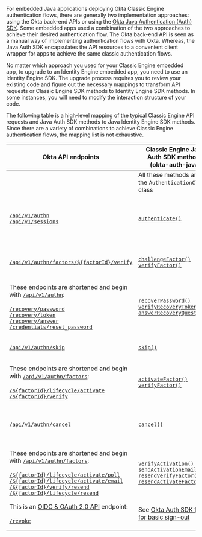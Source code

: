 
For embedded Java applications deploying Okta Classic Engine authentication flows, there are generally two implementation approaches: using the Okta back-end APIs or using the [Okta Java Authentication (Auth) SDK](https://github.com/okta/okta-auth-java/). Some embedded apps used a combination of the two approaches to achieve their desired authentication flow. The Okta back-end API is seen as a manual way of implementing authentication flows with Okta. Whereas, the Java Auth SDK encapsulates the API resources to a convenient client wrapper for apps to achieve the same classic authentication flows.

No matter which approach you used for your Classic Engine embedded app, to upgrade to an Identity Engine embedded app, you need to use an Identity Engine SDK. The upgrade process requires you to review your existing code and figure out the necessary mappings to transform API requests or Classic Engine SDK methods to Identity Engine SDK methods. In some instances, you will need to modify the interaction structure of your code.

The following table is a high-level mapping of the typical Classic Engine API requests and Java Auth SDK methods to Java Identity Engine SDK methods. Since there are a variety of combinations to achieve Classic Engine authentication flows, the mapping list is not exhaustive.

| Okta API endpoints      | Classic Engine Java Auth SDK methods (okta-auth-java)      |   Identity Engine Java SDK methods (okta-idx-java) |   Description |
| ----------------------- | ------------------------------ | -----------------------------------| ------------- |
| | All these methods are for the `AuthenticationClient` class | All these methods are for the `IDXAuthenticationWrapper` class |  |
| [`/api/v1/authn`](/docs/reference/api/authn/)<br>[`/api/v1/sessions`](/docs/reference/api/sessions/#create-session-with-a-session-token) | [`authenticate()`](https://github.com/okta/okta-auth-java/blob/master/api/src/main/java/com/okta/authn/sdk/client/AuthenticationClient.java#L94) | [`authenticate()`](https://github.com/okta/okta-idx-java/blob/master/api/src/main/java/com/okta/idx/sdk/api/client/IDXAuthenticationWrapper.java#L116)| Authenticate a user with username and password credentials.<br>See [Map basic sign-in code to the Okta Identity Engine SDK](#map-basic-sign-in-code-to-the-okta-identity-engine-sdk).|
| [`/api/v1/authn/factors/${factorId}/verify`](/docs/reference/api/authn/#verify-factor) | [`challengeFactor()`](https://github.com/okta/okta-auth-java/blob/master/api/src/main/java/com/okta/authn/sdk/client/AuthenticationClient.java#L536)<br>[`verifyFactor()`](https://github.com/okta/okta-auth-java/blob/master/api/src/main/java/com/okta/authn/sdk/client/AuthenticationClient.java#L480) | [`selectAuthenticator()`](https://github.com/okta/okta-idx-java/blob/master/api/src/main/java/com/okta/idx/sdk/api/client/IDXAuthenticationWrapper.java#L282)<br>[`verifyAuthenticator()`](https://github.com/okta/okta-idx-java/blob/master/api/src/main/java/com/okta/idx/sdk/api/client/IDXAuthenticationWrapper.java#L405) | Verify an authenticator/factor.<br>See [Map MFA code to the Okta Identity Engine SDK](#map-mfa-code-to-the-okta-identity-engine-sdk).|
| These endpoints are shortened and begin with [`/api/v1/authn`](/docs/reference/api/authn/):<br><br>[`/recovery/password`](/docs/reference/api/authn/#forgot-password)<br>[`/recovery/token`](/docs/reference/api/authn/#verify-recovery-token)<br>[`/recovery/answer`](/docs/reference/api/authn/#answer-recovery-question)<br>[`/credentials/reset_password`](/docs/reference/api/authn/#reset-password) | [`recoverPassword()`](https://github.com/okta/okta-auth-java/blob/master/api/src/main/java/com/okta/authn/sdk/client/AuthenticationClient.java#L264)<br>[`verifyRecoveryToken()`](https://github.com/okta/okta-auth-java/blob/master/api/src/main/java/com/okta/authn/sdk/client/AuthenticationClient.java#L703)<br>[`answerRecoveryQuestion()`](https://github.com/okta/okta-auth-java/blob/master/api/src/main/java/com/okta/authn/sdk/client/AuthenticationClient.java#L339) | [`recoverPassword()`](https://github.com/okta/okta-idx-java/blob/master/api/src/main/java/com/okta/idx/sdk/api/client/IDXAuthenticationWrapper.java#L180)<br>[`selectAuthenticator()`](https://github.com/okta/okta-idx-java/blob/master/api/src/main/java/com/okta/idx/sdk/api/client/IDXAuthenticationWrapper.java#L282)<br>[`verifyAuthenticator()`](https://github.com/okta/okta-idx-java/blob/master/api/src/main/java/com/okta/idx/sdk/api/client/IDXAuthenticationWrapper.java#L405)| Recover a user’s password.<br>See [Map password recovery code to the Okta Identity Engine SDK](#map-password-recovery-code-to-the-okta-identity-engine-sdk).|
| [`/api/v1/authn/skip`](/docs/reference/api/authn/#skip-transaction-state) | [`skip()`](https://github.com/okta/okta-auth-java/blob/master/api/src/main/java/com/okta/authn/sdk/client/AuthenticationClient.java#L404) | [`skipAuthenticatorEnrollment()`](https://github.com/okta/okta-idx-java/blob/master/api/src/main/java/com/okta/idx/sdk/api/client/IDXAuthenticationWrapper.java#L502) | Skip an optional authenticator/factor during enrollment or verification |
|  These endpoints are shortened and begin with [`/api/v1/authn/factors`](/docs/reference/api/authn/#enroll-factor):<br><br>[`/${factorId}/lifecycle/activate`](/docs/reference/api/authn/#activate-factor)<br>[`/${factorId}/verify`](/docs/reference/api/authn/#verify-factor) | [`activateFactor()`](https://github.com/okta/okta-auth-java/blob/master/api/src/main/java/com/okta/authn/sdk/client/AuthenticationClient.java#L453)<br>[`verifyFactor()`](https://github.com/okta/okta-auth-java/blob/master/api/src/main/java/com/okta/authn/sdk/client/AuthenticationClient.java#L480) | [`selectAuthenticator()`](https://github.com/okta/okta-idx-java/blob/master/api/src/main/java/com/okta/idx/sdk/api/client/IDXAuthenticationWrapper.java#L282)<br>[`verifyAuthenticator()`](https://github.com/okta/okta-idx-java/blob/master/api/src/main/java/com/okta/idx/sdk/api/client/IDXAuthenticationWrapper.java#L405) | Activate a factor |
| [`/api/v1/authn/cancel`](/docs/reference/api/authn/#cancel-transaction) | [`cancel()`](https://github.com/okta/okta-auth-java/blob/master/api/src/main/java/com/okta/authn/sdk/client/AuthenticationClient.java#L428)| This method is not supported in the current SDK. Contact [Okta Support](https://support.okta.com/help/open_case?_) for guidance with this flow. | Cancel the current transaction during factor verification/enrollment (revokes the state token) |
| These endpoints are shortened and begin with [`/api/v1/authn/factors`](/docs/reference/api/authn/#multifactor-authentication-operations):<br><br>[`/${factorId}/lifecycle/activate/poll`](/docs/reference/api/authn/#poll-for-push-factor-activation)<br>[`/${factorId}/lifecycle/activate/email`](/docs/reference/api/authn/#send-activation-links)<br>[`/${factorId}/verify/resend`](/docs/reference/api/authn/#resend-sms-challenge)<br>[`/${factorId}/lifecycle/resend`](/docs/reference/api/authn/#resend-email-as-part-of-enrollment) | [`verifyActivation()`](https://github.com/okta/okta-auth-java/blob/master/api/src/main/java/com/okta/authn/sdk/client/AuthenticationClient.java#L692)<br>[`sendActivationEmail()`](https://github.com/okta/okta-auth-java/blob/master/api/src/main/java/com/okta/authn/sdk/client/AuthenticationClient.java#L665)<br>[`resendVerifyFactor()`](https://github.com/okta/okta-auth-java/blob/master/api/src/main/java/com/okta/authn/sdk/client/AuthenticationClient.java#L620)<br>[`resendActivateFactor()`](https://github.com/okta/okta-auth-java/blob/master/api/src/main/java/com/okta/authn/sdk/client/AuthenticationClient.java#L591) | [`selectAuthenticator()`](https://github.com/okta/okta-idx-java/blob/master/api/src/main/java/com/okta/idx/sdk/api/client/IDXAuthenticationWrapper.java#L282)<br>[`verifyAuthenticator()`](https://github.com/okta/okta-idx-java/blob/master/api/src/main/java/com/okta/idx/sdk/api/client/IDXAuthenticationWrapper.java#L405)<br>[`resend()`](https://github.com/okta/okta-idx-java/blob/master/api/src/main/java/com/okta/idx/sdk/api/client/IDXAuthenticationWrapper.java#L525) | Verify an authentication factor and resend |
| This is an [OIDC & OAuth 2.0 API](/docs/reference/api/oidc/) endpoint:<br><br>[`/revoke`](/docs/reference/api/oidc/#revoke) | See [Okta Auth SDK flow for basic sign-out](#okta-authentication-sdk-authentication-flow-for-basic-sign-out) | [`revokeToken()`](https://github.com/okta/okta-idx-java/blob/master/api/src/main/java/com/okta/idx/sdk/api/client/IDXAuthenticationWrapper.java#L569) | Sign a user out.<br>See [Map basic sign-out code to the Okta Identity Engine SDK](#map-basic-sign-out-code-to-the-okta-identity-engine-sdk).|
